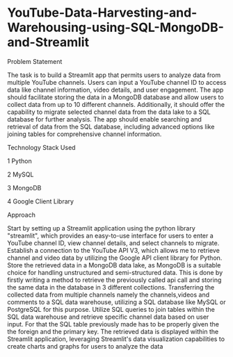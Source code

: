 # YouTube-Data-Harvesting-and-Warehousing-using-SQL-MongoDB-and-Streamlit

Problem Statement

The task is to build a Streamlit app that permits users to analyze data from multiple YouTube channels. Users can input a YouTube channel ID to access data like channel information, video details, and user engagement. The app should facilitate storing the data in a MongoDB database and allow users to collect data from up to 10 different channels. Additionally, it should offer the capability to migrate selected channel data from the data lake to a SQL database for further analysis. The app should enable searching and retrieval of data from the SQL database, including advanced options like joining tables for comprehensive channel information.

Technology Stack Used

1 Python

2 MySQL

3 MongoDB

4 Google Client Library

Approach

Start by setting up a Streamlit application using the python library "streamlit", which provides an easy-to-use interface for users to enter a YouTube channel ID, view channel details, and select channels to migrate.
Establish a connection to the YouTube API V3, which allows me to retrieve channel and video data by utilizing the Google API client library for Python.
Store the retrieved data in a MongoDB data lake, as MongoDB is a suitable choice for handling unstructured and semi-structured data. This is done by firstly writing a method to retrieve the previously called api call and storing the same data in the database in 3 different collections.
Transferring the collected data from multiple channels namely the channels,videos and comments to a SQL data warehouse, utilizing a SQL database like MySQL or PostgreSQL for this purpose.
Utilize SQL queries to join tables within the SQL data warehouse and retrieve specific channel data based on user input. For that the SQL table previously made has to be properly given the the foreign and the primary key.
The retrieved data is displayed within the Streamlit application, leveraging Streamlit's data visualization capabilities to create charts and graphs for users to analyze the data
